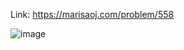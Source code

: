 Link: https://marisaoj.com/problem/558

![image](https://github.com/user-attachments/assets/046eea24-3577-477e-9c60-e009fed8fa48)

